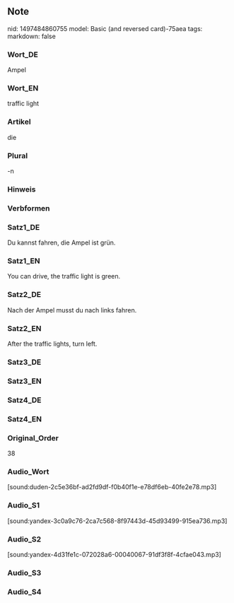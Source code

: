 ## Note
nid: 1497484860755
model: Basic (and reversed card)-75aea
tags: 
markdown: false

### Wort_DE
Ampel

### Wort_EN
traffic light

### Artikel
die

### Plural
-n

### Hinweis


### Verbformen


### Satz1_DE
Du kannst fahren, die Ampel ist grün.

### Satz1_EN
You can drive, the traffic light is green.

### Satz2_DE
Nach der Ampel musst du nach links fahren.

### Satz2_EN
After the traffic lights, turn left.

### Satz3_DE


### Satz3_EN


### Satz4_DE


### Satz4_EN


### Original_Order
38

### Audio_Wort
[sound:duden-2c5e36bf-ad2fd9df-f0b40f1e-e78df6eb-40fe2e78.mp3]

### Audio_S1
[sound:yandex-3c0a9c76-2ca7c568-8f97443d-45d93499-915ea736.mp3]

### Audio_S2
[sound:yandex-4d31fe1c-072028a6-00040067-91df3f8f-4cfae043.mp3]

### Audio_S3


### Audio_S4

